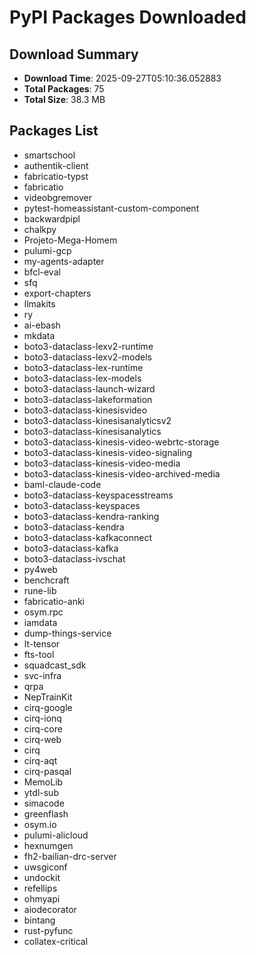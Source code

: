 # PyPI Packages Downloaded

## Download Summary
- **Download Time**: 2025-09-27T05:10:36.052883
- **Total Packages**: 75
- **Total Size**: 38.3 MB

## Packages List
- smartschool
- authentik-client
- fabricatio-typst
- fabricatio
- videobgremover
- pytest-homeassistant-custom-component
- backwardpipl
- chalkpy
- Projeto-Mega-Homem
- pulumi-gcp
- my-agents-adapter
- bfcl-eval
- sfq
- export-chapters
- llmakits
- ry
- ai-ebash
- mkdata
- boto3-dataclass-lexv2-runtime
- boto3-dataclass-lexv2-models
- boto3-dataclass-lex-runtime
- boto3-dataclass-lex-models
- boto3-dataclass-launch-wizard
- boto3-dataclass-lakeformation
- boto3-dataclass-kinesisvideo
- boto3-dataclass-kinesisanalyticsv2
- boto3-dataclass-kinesisanalytics
- boto3-dataclass-kinesis-video-webrtc-storage
- boto3-dataclass-kinesis-video-signaling
- boto3-dataclass-kinesis-video-media
- boto3-dataclass-kinesis-video-archived-media
- baml-claude-code
- boto3-dataclass-keyspacesstreams
- boto3-dataclass-keyspaces
- boto3-dataclass-kendra-ranking
- boto3-dataclass-kendra
- boto3-dataclass-kafkaconnect
- boto3-dataclass-kafka
- boto3-dataclass-ivschat
- py4web
- benchcraft
- rune-lib
- fabricatio-anki
- osym.rpc
- iamdata
- dump-things-service
- lt-tensor
- fts-tool
- squadcast_sdk
- svc-infra
- qrpa
- NepTrainKit
- cirq-google
- cirq-ionq
- cirq-core
- cirq-web
- cirq
- cirq-aqt
- cirq-pasqal
- MemoLib
- ytdl-sub
- simacode
- greenflash
- osym.io
- pulumi-alicloud
- hexnumgen
- fh2-bailian-drc-server
- uwsgiconf
- undockit
- refellips
- ohmyapi
- aiodecorator
- bintang
- rust-pyfunc
- collatex-critical
